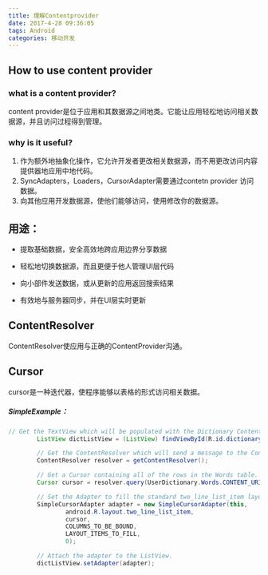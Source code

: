 ```yaml
---
title: 理解Contentprovider
date: 2017-4-28 09:36:05
tags: Android
categories: 移动开发
---
```


## How to use content provider
### what is a content provider?
content provider是位于应用和其数据源之间地类。它能让应用轻松地访问相关数据源，并且访问过程得到管理。

### why is it useful?
1. 作为额外地抽象化操作，它允许开发者更改相关数据源，而不用更改访问内容提供器地应用中地代码。
2. SyncAdapters，Loaders，CursorAdapter需要通过contetn provider 访问数据。
3. 向其他应用开发数据源，使他们能够访问，使用修改你的数据源。

<!-- more -->

## 用途：
- 提取基础数据，安全高效地跨应用边界分享数据

- 轻松地切换数据源，而且更便于他人管理UI层代码

- 向小部件发送数据，或从更新的应用返回搜索结果

- 有效地与服务器同步，并在UI层实时更新

## ContentResolver
ContentResolver使应用与正确的ContentProvider沟通。

## Cursor
cursor是一种迭代器，使程序能够以表格的形式访问相关数据。

##### SimpleExample：
```java
// Get the TextView which will be populated with the Dictionary ContentProvider data.
        ListView dictListView = (ListView) findViewById(R.id.dictionary_list_view);

        // Get the ContentResolver which will send a message to the ContentProvider.
        ContentResolver resolver = getContentResolver();

        // Get a Cursor containing all of the rows in the Words table.
        Cursor cursor = resolver.query(UserDictionary.Words.CONTENT_URI, null, null, null, null);

        // Set the Adapter to fill the standard two_line_list_item layout with data from the Cursor.
        SimpleCursorAdapter adapter = new SimpleCursorAdapter(this,
                android.R.layout.two_line_list_item,
                cursor,
                COLUMNS_TO_BE_BOUND,
                LAYOUT_ITEMS_TO_FILL,
                0);

        // Attach the adapter to the ListView.
        dictListView.setAdapter(adapter);
```
